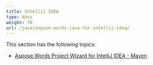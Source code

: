 ```yaml
---
title: IntelliJ IDEA
type: docs
weight: 70
url: /java/aspose-words-java-for-intellij-idea/
---
```


This section has the following topics:

- [Aspose.Words Project Wizard for IntelliJ IDEA - Maven](https://docs.aspose.com/words/java/aspose-words-project-wizard-for-intellij-idea-maven/)
